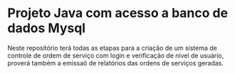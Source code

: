 # Projeto Java com acesso a banco de dados Mysql
Neste repositório terá todas as etapas para a criação de um sistema de controle de ordem de serviço com login e verificação de nível de usuário, proverá também a emissaõ de relatórios das ordens de serviços geradas.
